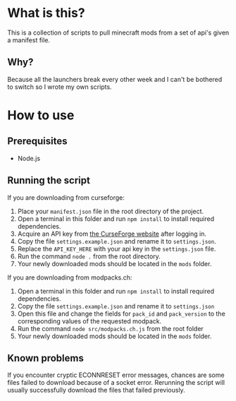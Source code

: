 # What is this?
This is a collection of scripts to pull minecraft mods from a set of api's given a manifest file.

## Why?
Because all the launchers break every other week and I can't be bothered to switch so I wrote my own scripts.

# How to use

## Prerequisites
- Node.js

## Running the script
If you are downloading from curseforge:
1. Place your `manifest.json` file in the root directory of the project.
2. Open a terminal in this folder and run `npm install` to install required dependencies.
3. Acquire an API key from [the CurseForge website](`https://console.curseforge.com/?#/api-keys`) after logging in.
4. Copy the file `settings.example.json` and rename it to `settings.json`.
5. Replace the `API_KEY_HERE` with your api key in the `settings.json` file.
6. Run the command `node .` from the root directory.
7. Your newly downloaded mods should be located in the `mods` folder.

If you are downloading from modpacks.ch:
1. Open a terminal in this folder and run `npm install` to install required dependencies.
2. Copy the file `settings.example.json` and rename it to `settings.json`
3. Open this file and change the fields for `pack_id` and `pack_version` to the corresponding values of the requested modpack.
4. Run the command `node src/modpacks.ch.js` from the root folder
5. Your newly downloaded mods should be located in the `mods` folder.

## Known problems
If you encounter cryptic ECONNRESET error messages, chances are some files failed to download because of a socket error. Rerunning the script will usually successfully download the files that failed previously.